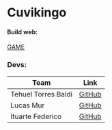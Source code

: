 # Cuvikingo

#### Build web:
[GAME](https://tehuel.github.io/unq-videojuegos-press-f-boss/)

### Devs:
| Team  | Link |
| ------------- | ------------- |
| Tehuel Torres Baldi | [GitHub](https://github.com/tehuel)  |
| Lucas  Mur | [GitHub](https://github.com/LM-Randomize)  |
| Ituarte Federico  | [GitHub](https://github.com/ItuFede)  |
